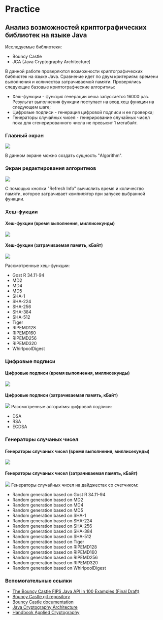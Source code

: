 # Practice
## Анализ возможностей криптографических библиотек на языке Java
Исследуемые библиотеки:
* Bouncy Castle
* JCA (Java Cryptography Architecture)

В данной работе проверяются возможности криптографических библиотек на языке Java. Сравнение идет по двум критериям: времени выполнения и количества затрачиваемой памяти.
Проверялись следующие базовые криптографческие алгоритмы:
* Хэш-функции - функция генерации хеша запускается 16000 раз. Результат выполнения функции поступает на вход хеш функции на следующем шаге;
* Цифровые подписи - генерация цифровой подписи и ее проверка;
* Генераторы случайных чисел - генерирование случайных чисел пока для сгенерированного числа не превысит 1 мегабайт.

### Главный экран
![](images/main-screen.PNG)

В данном экране можно создать сущность "Algorithm".
### Экран редактирования алгоритмов
![](images/editor.PNG)

С помощью кнопки "Refresh Info" вычислить время и количество памяти, которое затрачивает компилятор при запуске выбранной функции.
### Хеш-фукции
#### Хеш-фукции (время выполнения, миллисекунды)
![](images/hash-functions-time.PNG)
#### Хеш-фукции (затрачиваемая память, кБайт)
![](images/hash-functions-memory.PNG)

Рассмотренные хеш-функции:
* Gost R 34.11-94
* MD2
* MD4
* MD5
* SHA-1
* SHA-224
* SHA-256
* SHA-384
* SHA-512
* Tiger
* RIPEMD128
* RIPEMD160
* RIPEMD256
* RIPEMD320
* WhirlpoolDigest
### Цифровые подписи
#### Цифровые подписи (время выполнения, миллисекунды)
![](images/sign-time.PNG)
#### Цифровые подписи (затрачиваемая память, кБайт)
![](images/sign-memory.PNG)
Рассмотренные алгоритмы цифровой подписи:
* DSA
* RSA
* ECDSA

### Генераторы случаных чисел
#### Генераторы случаных чисел (время выполнения, миллисекунды)
![](images/random-time.PNG)
#### Генераторы случаных чисел (затрачиваемая память, кБайт)
![](images/random-memory.PNG)
Генераторы случайных чисел на дайджестах со счетчиком:
* Random generation based on Gost R 34.11-94
* Random generation based on MD2
* Random generation based on MD4
* Random generation based on MD5
* Random generation based on SHA-1
* Random generation based on SHA-224
* Random generation based on SHA-256
* Random generation based on SHA-384
* Random generation based on SHA-512
* Random generation based on Tiger
* Random generation based on RIPEMD128
* Random generation based on RIPEMD160
* Random generation based on RIPEMD256
* Random generation based on RIPEMD320
* Random generation based on WhirlpoolDigest

### Вспомогательные ссылки
* [The Bouncy Castle FIPS Java API in 100 Examples (Final Draft)](https://www.bouncycastle.org/fips-java/BCFipsIn100.pdf)
* [Bouncy Castle git repository](https://github.com/bcgit/bc-java)
* [Bouncy Castle documentation](https://www.bouncycastle.org/documentation.html)
* [Java Cryptography Architecture](https://github.com/dsiproject/krypton)
* [Handbook Applied Cryptography](https://doc.lagout.org/network/3_Cryptography/CRC%20Press%20-%20Handbook%20of%20applied%20Cryptography.pdf)

